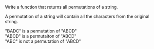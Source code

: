 Write a function that returns all permutations of a string.

A permutation of a string will contain all the characters from the original string.

"BADC" is a permutation of "ABCD"  
"ABCD" is a permutaiton of "ABCD"  
"ABC" is not a permutation of "ABCD"  
